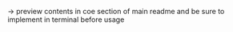 -> preview contents in coe section of main readme and be sure to implement in terminal before usage
